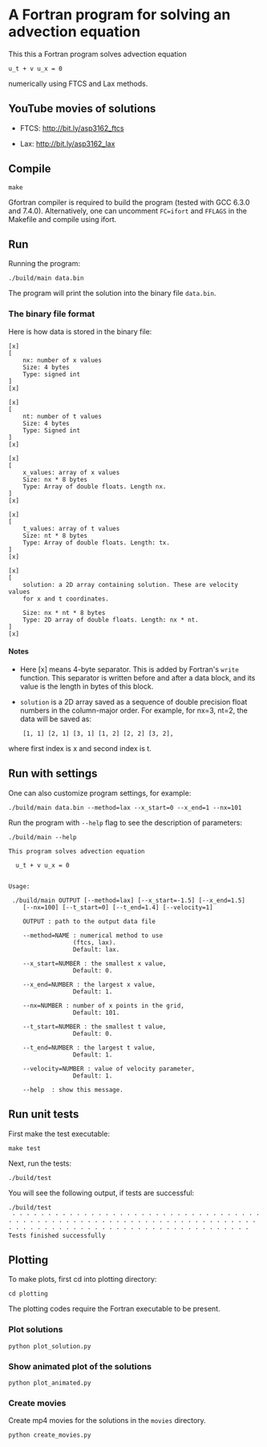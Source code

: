 # A Fortran program for solving an advection equation

This this a Fortran program solves advection equation

```
u_t + v u_x = 0
```

numerically using FTCS and Lax methods.


## YouTube movies of solutions

  * FTCS: http://bit.ly/asp3162_ftcs

  * Lax: http://bit.ly/asp3162_lax


## Compile

```
make
```

Gfortran compiler is required to build the program (tested with GCC 6.3.0 and 7.4.0). Alternatively, one can uncomment `FC=ifort` and `FFLAGS` in the Makefile and compile using ifort.


## Run

Running the program:

```
./build/main data.bin
```

The program will print the solution into the binary file `data.bin`.


### The binary file format

Here is how data is stored in the binary file:

```
[x]
[
    nx: number of x values
    Size: 4 bytes
    Type: signed int
]
[x]

[x]
[
    nt: number of t values
    Size: 4 bytes
    Type: Signed int
]
[x]

[x]
[
    x_values: array of x values
    Size: nx * 8 bytes
    Type: Array of double floats. Length nx.
]
[x]

[x]
[
    t_values: array of t values
    Size: nt * 8 bytes
    Type: Array of double floats. Length: tx.
]
[x]

[x]
[
    solution: a 2D array containing solution. These are velocity values
    for x and t coordinates.

    Size: nx * nt * 8 bytes
    Type: 2D array of double floats. Length: nx * nt.
]
[x]
```


#### Notes

* Here [x] means 4-byte separator. This is added by Fortran's `write`
function. This separator is written before and after a data block,
and its value is the length in bytes of this block.

* `solution` is a 2D array saved as a sequence of double precision
float numbers in the column-major order. For example, for nx=3, nt=2,
the data will be saved as:

```
    [1, 1] [2, 1] [3, 1] [1, 2] [2, 2] [3, 2],
```

where first index is x and second index is t.



## Run with settings

One can also customize program settings, for example:

```
./build/main data.bin --method=lax --x_start=0 --x_end=1 --nx=101

```

Run the program with `--help` flag to see the description of parameters:

```
./build/main --help

This program solves advection equation

  u_t + v u_x = 0


Usage:

 ./build/main OUTPUT [--method=lax] [--x_start=-1.5] [--x_end=1.5]
    [--nx=100] [--t_start=0] [--t_end=1.4] [--velocity=1]

    OUTPUT : path to the output data file

    --method=NAME : numerical method to use
                  (ftcs, lax). 
                  Default: lax.

    --x_start=NUMBER : the smallest x value,
                  Default: 0.

    --x_end=NUMBER : the largest x value,
                  Default: 1.

    --nx=NUMBER : number of x points in the grid,
                  Default: 101.

    --t_start=NUMBER : the smallest t value,
                  Default: 0.

    --t_end=NUMBER : the largest t value,
                  Default: 1.

    --velocity=NUMBER : value of velocity parameter,
                  Default: 1.

    --help  : show this message.
```


## Run unit tests

First make the test executable:

```
make test
```

Next, run the tests:

```
./build/test
```

You will see the following output, if tests are successful:

```
./build/test
 · · · · · · · · · · · · · · · · · · · · · · · · · · · · · · · · · · · · · · · · · · · · · · · · · · · · · · · · · · · · · · · · · · · · · · · · · · · · · · · · · · · · · · · · · · · · · · · · · · · · · · · · 
Tests finished successfully
```


## Plotting

To make plots, first cd into plotting directory:

```
cd plotting
```

The plotting codes require the Fortran executable to be present.


### Plot solutions

```
python plot_solution.py
```


### Show animated plot of the solutions

```
python plot_animated.py
```


### Create movies

Create mp4 movies for the solutions in the `movies` directory.

```
python create_movies.py
```